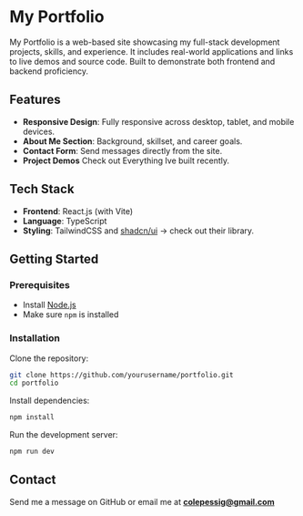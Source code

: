 # My Portfolio

My Portfolio is a web-based site showcasing my full-stack development projects, skills, and experience. It includes real-world applications and links to live demos and source code. Built to demonstrate both frontend and backend proficiency.

## Features

- **Responsive Design**: Fully responsive across desktop, tablet, and mobile devices.
- **About Me Section**: Background, skillset, and career goals.
- **Contact Form**: Send messages directly from the site.
- **Project Demos** Check out Everything Ive built recently.

## Tech Stack

- **Frontend**: React.js (with Vite)
- **Language**: TypeScript
- **Styling**: TailwindCSS and [shadcn/ui](https://ui.shadcn.com/) -> check out their library.

## Getting Started

### Prerequisites

- Install [Node.js](https://nodejs.org/)
- Make sure `npm` is installed

### Installation

Clone the repository:

```bash
git clone https://github.com/yourusername/portfolio.git
cd portfolio
```

Install dependencies:

```bash
npm install
```

Run the development server:

```bash
npm run dev
```

## Contact

Send me a message on GitHub or email me at **colepessig@gmail.com**

